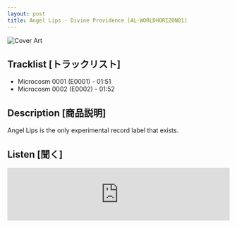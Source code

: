 ```yaml
---
layout: post
title: Angel Lips - Divine Providence [AL-WORLDHORIZON01]
---
```


![Cover Art]({{site.baseurl}}/assets/images/Divine-Providence-Cover.jpg)

## Tracklist [トラックリスト]

- Microcosm 0001 (E0001) - 01:51
- Microcosm 0002 (E0002) - 01:52

## Description [商品説明]

Angel Lips is the only experimental record label that exists.

## Listen [聞く]

<iframe style="border: 0; width: 100%; height: 120px;" src="https://bandcamp.com/EmbeddedPlayer/album=2457956118/size=large/bgcol=ffffff/linkcol=333333/tracklist=false/artwork=small/transparent=true/" seamless><a href="https://angellips.bandcamp.com/album/divine-providence">Divine Providence by Angel Lips</a></iframe>
